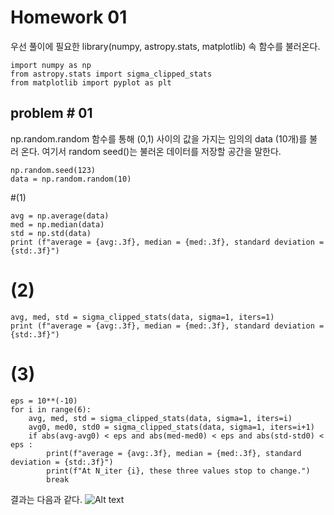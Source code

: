 Homework 01
=================

우선 풀이에 필요한 library(numpy, astropy.stats, matplotlib) 속 함수를 불러온다. 
~~~
import numpy as np
from astropy.stats import sigma_clipped_stats
from matplotlib import pyplot as plt
~~~
problem # 01
-----------------
np.random.random 함수를 통해 (0,1) 사이의 값을 가지는 임의의 data (10개)를 불러 온다.
여기서 random seed()는 불러온 데이터를 저장할 공간을 말한다.
~~~
np.random.seed(123)
data = np.random.random(10)
~~~
#(1) 
~~~
avg = np.average(data)
med = np.median(data)
std = np.std(data)
print (f"average = {avg:.3f}, median = {med:.3f}, standard deviation = {std:.3f}")
~~~
# (2)
~~~
avg, med, std = sigma_clipped_stats(data, sigma=1, iters=1)
print (f"average = {avg:.3f}, median = {med:.3f}, standard deviation = {std:.3f}")
~~~
# (3)
~~~ 
eps = 10**(-10)
for i in range(6):
    avg, med, std = sigma_clipped_stats(data, sigma=1, iters=i)
    avg0, med0, std0 = sigma_clipped_stats(data, sigma=1, iters=i+1)
    if abs(avg-avg0) < eps and abs(med-med0) < eps and abs(std-std0) < eps :
        print(f"average = {avg:.3f}, median = {med:.3f}, standard deviation = {std:.3f}")
        print(f"At N_iter {i}, these three values stop to change.")
        break
~~~
결과는 다음과 같다.
![Alt text](/Users/Owner/Desktop/천관실2/result1.png)

